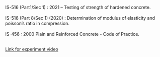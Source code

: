 IS-516 (Part1/Sec 1) : 2021 – Testing of strength of hardened concrete.<br><br>
IS-516 (Part 8/Sec 1) (2020) : Determination of modulus of elasticity and poisson’s ratio in compression.<br><br>
IS-456 : 2000 Plain and Reinforced Concrete - Code of Practice. <br><br>

<a href="https://www.youtube.com/watch?v=t1M-dPz2bNs" target="_blank">Link for experiment video<a>
